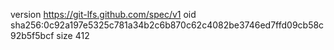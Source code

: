 version https://git-lfs.github.com/spec/v1
oid sha256:0c92a197e5325c781a34b2c6b870c62c4082be3746ed7ffd09cb58c92b5f5bcf
size 412
